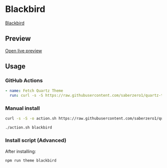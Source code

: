 # Blackbird

[Blackbird](#)

## Preview

[Open live preview](https://quartz-themes.github.io/blackbird/)

## Usage

### GitHub Actions

```yaml
- name: Fetch Quartz Theme
  run: curl -s -S https://raw.githubusercontent.com/saberzero1/quartz-themes/master/action.sh | bash -s -- blackbird
```

### Manual install

```bash
curl -s -S -o action.sh https://raw.githubusercontent.com/saberzero1/quartz-themes/master/action.sh

./action.sh blackbird
```

### Install script (Advanced)

After installing:

```bash
npm run theme blackbird
```
